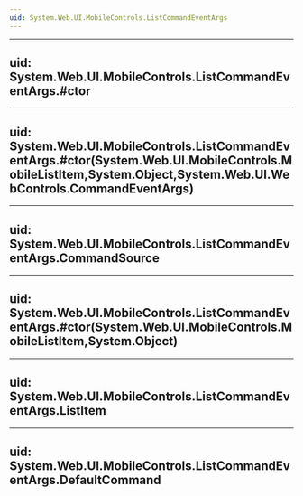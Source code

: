 ```yaml
---
uid: System.Web.UI.MobileControls.ListCommandEventArgs
---
```


---
uid: System.Web.UI.MobileControls.ListCommandEventArgs.#ctor
---

---
uid: System.Web.UI.MobileControls.ListCommandEventArgs.#ctor(System.Web.UI.MobileControls.MobileListItem,System.Object,System.Web.UI.WebControls.CommandEventArgs)
---

---
uid: System.Web.UI.MobileControls.ListCommandEventArgs.CommandSource
---

---
uid: System.Web.UI.MobileControls.ListCommandEventArgs.#ctor(System.Web.UI.MobileControls.MobileListItem,System.Object)
---

---
uid: System.Web.UI.MobileControls.ListCommandEventArgs.ListItem
---

---
uid: System.Web.UI.MobileControls.ListCommandEventArgs.DefaultCommand
---
